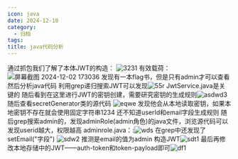 ```yaml
---
icon: java
date: 2024-12-10
category:
  - 归档
tags: 
title: java代码分析
---
```


通过抓包我们了解了本体JWT的构造：
![3231](https://cdn.jsdelivr.net/gh/fakeppa/blog-img/3231.png)
有效载荷：
![屏幕截图 2024-12-02 173036](https://cdn.jsdelivr.net/gh/fakeppa/blog-img/%E5%B1%8F%E5%B9%95%E6%88%AA%E5%9B%BE%202024-12-02%20173036.png)
发现有一本flag书，但是只有admin才可以查看
然后分析java代码
利用grep递归搜索JWT可以发现![55r](https://cdn.jsdelivr.net/gh/fakeppa/blog-img/55r.png)
JwtService.java是关键的
随后看到在这里进行JWT的密钥创建，需要研究密钥的生成规则![asdwd3](https://cdn.jsdelivr.net/gh/fakeppa/blog-img/asdwd3.png)
随后查看secretGenerator类的源代码
![eqwe](https://cdn.jsdelivr.net/gh/fakeppa/blog-img/eqwe.png)
发现他会从本地读取密钥，如果本地密钥不存在就会使用固定字符串1234
还不知道userId和email字段生成规则
随后grep搜索admin的，发现adminRole(admin角色)的java文件，浏览源代码可以发现userid越大，权限越高
adminrole.java：:![wds](https://cdn.jsdelivr.net/gh/fakeppa/blog-img/wds.png)
在grep中还发现了setEmail("字段")
![sdw2](https://cdn.jsdelivr.net/gh/fakeppa/blog-img/sdw2.png)
推测是email的值为admin
构造JWT![sdt1](https://cdn.jsdelivr.net/gh/fakeppa/blog-img/sdt1.png)
最后再修改本地存储中的JWT——auth-token和token-payload即可![df1](https://cdn.jsdelivr.net/gh/fakeppa/blog-img/df1.png)